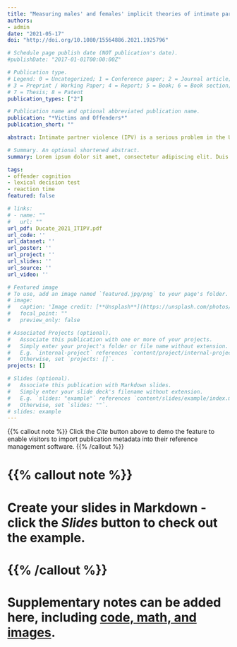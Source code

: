 ```yaml
---
title: "Measuring males' and females' implicit theories of intimate partner violence: An exploratory study"
authors:
- admin
date: "2021-05-17"
doi: "http://doi.org/10.1080/15564886.2021.1925796"

# Schedule page publish date (NOT publication's date).
#publishDate: "2017-01-01T00:00:00Z"

# Publication type.
# Legend: 0 = Uncategorized; 1 = Conference paper; 2 = Journal article;
# 3 = Preprint / Working Paper; 4 = Report; 5 = Book; 6 = Book section;
# 7 = Thesis; 8 = Patent
publication_types: ["2"]

# Publication name and optional abbreviated publication name.
publication: "*Victims and Offenders*"
publication_short: ""

abstract: Intimate partner violence (IPV) is a serious problem in the United States. The present study investigates whether a subset of unconscious cognitions known as implicit theories contribute to IPV. Thirty-three male and female university students completed a lexical decision task (LDT), which uses reaction times to gauge the degree of support for statements related to IPV. Findings indicated that IPV perpetrators held some implicit theories more strongly than non-perpetrators. Implications for treatment and research are discussed, as is the value of using tools like the LDT to measure otherwise elusive cognitive structures supporting deviant behavior.

# Summary. An optional shortened abstract.
summary: Lorem ipsum dolor sit amet, consectetur adipiscing elit. Duis posuere tellus ac convallis placerat. Proin tincidunt magna sed ex sollicitudin condimentum.

tags:
- offender cognition
- lexical decision test
- reaction time
featured: false

# links:
# - name: ""
#   url: ""
url_pdf: Ducate_2021_ITIPV.pdf
url_code: ''
url_dataset: ''
url_poster: ''
url_project: ''
url_slides: ''
url_source: ''
url_video: ''

# Featured image
# To use, add an image named `featured.jpg/png` to your page's folder. 
# image:
#   caption: 'Image credit: [**Unsplash**](https://unsplash.com/photos/jdD8gXaTZsc)'
#   focal_point: ""
#   preview_only: false

# Associated Projects (optional).
#   Associate this publication with one or more of your projects.
#   Simply enter your project's folder or file name without extension.
#   E.g. `internal-project` references `content/project/internal-project/index.md`.
#   Otherwise, set `projects: []`.
projects: []

# Slides (optional).
#   Associate this publication with Markdown slides.
#   Simply enter your slide deck's filename without extension.
#   E.g. `slides: "example"` references `content/slides/example/index.md`.
#   Otherwise, set `slides: ""`.
# slides: example
---
```


{{% callout note %}}
Click the *Cite* button above to demo the feature to enable visitors to import publication metadata into their reference management software.
{{% /callout %}}

# {{% callout note %}}
# Create your slides in Markdown - click the *Slides* button to check out the example.
# {{% /callout %}}
# 
# Supplementary notes can be added here, including [code, math, and images](https://wowchemy.com/docs/writing-markdown-latex/).
